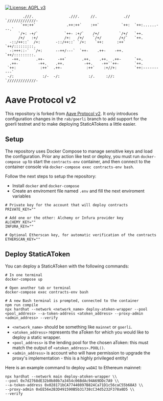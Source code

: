 [![License: AGPL v3](https://img.shields.io/badge/License-AGPL%20v3-blue.svg)](https://www.gnu.org/licenses/agpl-3.0)
```
        .///.                .///.     //.            .//  `/////////////-
       `++:++`              .++:++`    :++`          `++:  `++:......---.`
      `/+: -+/`            `++- :+/`    /+/         `/+/   `++.
      /+/   :+/            /+:   /+/    `/+/        /+/`   `++.
  -::/++::`  /+:       -::/++::` `/+:    `++:      :++`    `++/:::::::::.
  -:+++::-`  `/+:      --++/---`  `++-    .++-    -++.     `++/:::::::::.
   -++.       .++-      -++`       .++.    .++.  .++-      `++.
  .++-         -++.    .++.         -++.    -++``++-       `++.
 `++:           :++`  .++-           :++`    :+//+:        `++:----------`
 -/:             :/-  -/:             :/.     ://:         `/////////////-
```

# Aave Protocol v2

This repository is forked from [Aave Protocol v2](https://github.com/aave/protocol-v2). It only introduces configuration changes in the `rab/goerli` branch to add support for the goerli testnet and to make deploying StaticATokens a little easier.

## Setup

The repository uses Docker Compose to manage sensitive keys and load the configuration. Prior any action like test or deploy, you must run `docker-compose up` to start the `contracts-env` container, and then connect to the container console via `docker-compose exec contracts-env bash`.

Follow the next steps to setup the repository:

- Install `docker` and `docker-compose`
- Create an enviroment file named `.env` and fill the next enviroment variables

```
# Private key for the account that will deploy contracts
PRIVATE_KEY=""

# Add one or the other: Alchemy or Infura provider key
ALCHEMY_KEY=""
INFURA_KEY=""

# Optional Etherscan key, for automatic verification of the contracts
ETHERSCAN_KEY=""
```

## Deploy StaticAToken

You can deploy a StaticAToken with the following commands:

```
# In one terminal
docker-compose up

# Open another tab or terminal
docker-compose exec contracts-env bash

# A new Bash terminal is prompted, connected to the container
npm run compile
npx hardhat --network <network_name> deploy-atoken-wrapper --pool <pool_address> --a-token-address <atoken_address> --proxy-admin <admin_address> --verify
```

- `<network_name>` should be something like `mainnet` or `goerli`.
- `<atoken_address>` represents the aToken for which you would like to deploy a static wrapper.
- `<pool_address>` is the lending pool for the chosen aToken: this must match the output of `<atoken_address>.POOL()`.
- `<admin_address>` is account who will have permission to upgrade the proxy's implementation - this is a highly privileged entity!

Here is an example command to deploy `waDAI` to Ethereum mainnet:

```
npx hardhat --network main deploy-atoken-wrapper \\
--pool 0x7d2768dE32b0b80b7a3454c06BdAc94A69DDc7A9 \\
--a-token-address 0x028171bCA77440897B824Ca71D1c56caC55b68A3 \\
--proxy-admin 0xEE56e2B3D491590B5b31738cC34d5232F378a8D5 \\
--verify
```
